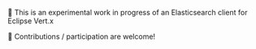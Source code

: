🚧  This is an experimental work in progress of an Elasticsearch client for Eclipse Vert.x

👋  Contributions / participation are welcome!
